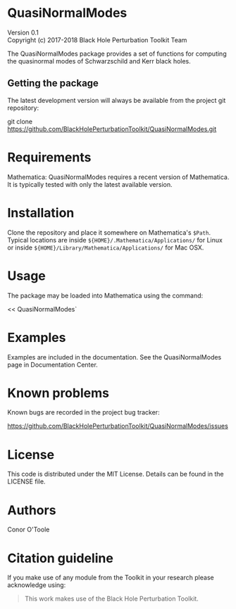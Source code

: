 # QuasiNormalModes

Version 0.1  
Copyright (c) 2017-2018 Black Hole Perturbation Toolkit Team

The QuasiNormalModes package provides a set of functions for
computing the quasinormal modes of Schwarzschild and Kerr black holes.

## Getting the package

The latest development version will always be available from the project git
repository:

git clone https://github.com/BlackHolePerturbationToolkit/QuasiNormalModes.git


# Requirements

Mathematica: QuasiNormalModes requires a recent version of
Mathematica. It is typically tested with only the latest available version.


# Installation

Clone the repository and place it somewhere on Mathematica's `$Path`.
Typical locations are inside `${HOME}/.Mathematica/Applications/` for Linux or
inside `${HOME}/Library/Mathematica/Applications/` for Mac OSX.


# Usage

The package may be loaded into Mathematica using the command:

<< QuasiNormalModes`


# Examples

Examples are included in the documentation. See the
QuasiNormalModes page in Documentation Center.


# Known problems

Known bugs are recorded in the project bug tracker:

https://github.com/BlackHolePerturbationToolkit/QuasiNormalModes/issues


# License

This code is distributed under the MIT License. Details can
be found in the LICENSE file.


# Authors

Conor O'Toole

# Citation guideline

If you make use of any module from the Toolkit in your research please acknowledge using:

> This work makes use of the Black Hole Perturbation Toolkit.
